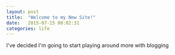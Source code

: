 ```yaml
---
layout: post
title:  "Welcome to my New Site!"
date:   2015-07-15 00:02:31
categories: life
---
```

I've decided I'm going to start playing around more with blogging
